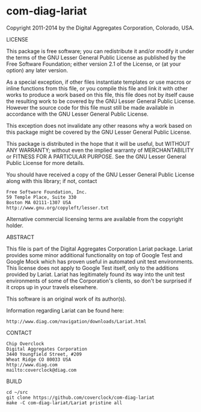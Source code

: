 com-diag-lariat
===============

Copyright 2011-2014 by the Digital Aggregates Corporation, Colorado, USA.

LICENSE

This package is free software; you can redistribute it and/or
modify it under the terms of the GNU Lesser General Public
License as published by the Free Software Foundation; either
version 2.1 of the License, or (at your option) any later version.

As a special exception, if other files instantiate templates or
use macros or inline functions from this file, or you compile
this file and link it with other works to produce a work based on
this file, this file does not by itself cause the resulting work
to be covered by the GNU Lesser General Public License. However
the source code for this file must still be made available in
accordance with the GNU Lesser General Public License.

This exception does not invalidate any other reasons why a work
based on this package might be covered by the GNU Lesser General
Public License.

This package is distributed in the hope that it will be useful,
but WITHOUT ANY WARRANTY; without even the implied warranty of
MERCHANTABILITY or FITNESS FOR A PARTICULAR PURPOSE. See the
GNU Lesser General Public License for more details.

You should have received a copy of the GNU Lesser General Public
License along with this library; if not, contact

    Free Software Foundation, Inc.
    59 Temple Place, Suite 330
    Boston MA 02111-1307 USA
    http://www.gnu.org/copyleft/lesser.txt

Alternative commercial licensing terms are available from the copyright
holder.

ABSTRACT

This file is part of the Digital Aggregates Corporation Lariat package.
Lariat provides some minor additional functionality on top of Google Test
and Google Mock which has proven useful in automated unit test environments.
This license does not apply to Google Test itself, only to the additions
provided by Lariat. Lariat has legitimately found its way into the unit
test environments of some of the Corporation's clients, so don't be
surprised if it crops up in your travels elsewhere.

This software is an original work of its author(s).

Information regarding Lariat can be found here:

    http://www.diag.com/navigation/downloads/Lariat.html

CONTACT

    Chip Overclock
    Digital Aggregates Corporation
    3440 Youngfield Street, #209
    Wheat Ridge CO 80033 USA
    http://www.diag.com
    mailto:coverclock@diag.com

BUILD

    cd ~/src
    git clone https://github.com/coverclock/com-diag-lariat
    make -C com-diag-lariat/Lariat pristine all
